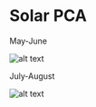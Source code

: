 # Solar PCA

May-June

![alt text](https://github.com/maddadder/algorithms/blob/master/maths/pca/solar-data1.png?raw=true)

July-August

![alt text](https://github.com/maddadder/algorithms/blob/master/maths/pca/solar-data2.png?raw=true)
